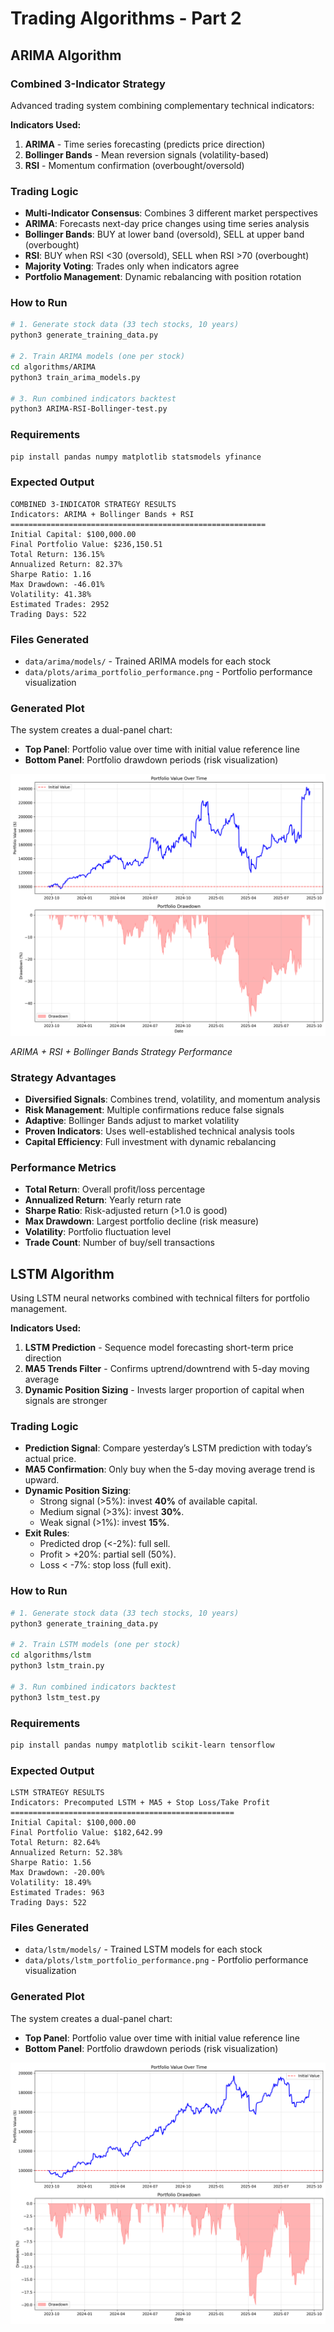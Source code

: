 # Trading Algorithms - Part 2

## ARIMA Algorithm

### Combined 3-Indicator Strategy
Advanced trading system combining complementary technical indicators:

**Indicators Used:**
1. **ARIMA** - Time series forecasting (predicts price direction)
2. **Bollinger Bands** - Mean reversion signals (volatility-based)
3. **RSI** - Momentum confirmation (overbought/oversold)

### Trading Logic
- **Multi-Indicator Consensus**: Combines 3 different market perspectives
- **ARIMA**: Forecasts next-day price changes using time series analysis
- **Bollinger Bands**: BUY at lower band (oversold), SELL at upper band (overbought)
- **RSI**: BUY when RSI <30 (oversold), SELL when RSI >70 (overbought)
- **Majority Voting**: Trades only when indicators agree
- **Portfolio Management**: Dynamic rebalancing with position rotation

### How to Run
```bash
# 1. Generate stock data (33 tech stocks, 10 years)
python3 generate_training_data.py

# 2. Train ARIMA models (one per stock)
cd algorithms/ARIMA
python3 train_arima_models.py

# 3. Run combined indicators backtest
python3 ARIMA-RSI-Bollinger-test.py
```

### Requirements
```bash
pip install pandas numpy matplotlib statsmodels yfinance
```

### Expected Output
```
COMBINED 3-INDICATOR STRATEGY RESULTS
Indicators: ARIMA + Bollinger Bands + RSI
=========================================================
Initial Capital: $100,000.00
Final Portfolio Value: $236,150.51
Total Return: 136.15%
Annualized Return: 82.37%
Sharpe Ratio: 1.16
Max Drawdown: -46.01%
Volatility: 41.38%
Estimated Trades: 2952
Trading Days: 522
```

### Files Generated
- `data/arima/models/` - Trained ARIMA models for each stock
- `data/plots/arima_portfolio_performance.png` - Portfolio performance visualization

### Generated Plot
The system creates a dual-panel chart:
- **Top Panel**: Portfolio value over time with initial value reference line
- **Bottom Panel**: Portfolio drawdown periods (risk visualization)

![Portfolio Performance](data/plots/arima_portfolio_performance.png)

*ARIMA + RSI + Bollinger Bands Strategy Performance*

### Strategy Advantages
- **Diversified Signals**: Combines trend, volatility, and momentum analysis
- **Risk Management**: Multiple confirmations reduce false signals
- **Adaptive**: Bollinger Bands adjust to market volatility
- **Proven Indicators**: Uses well-established technical analysis tools
- **Capital Efficiency**: Full investment with dynamic rebalancing

### Performance Metrics
- **Total Return**: Overall profit/loss percentage
- **Annualized Return**: Yearly return rate
- **Sharpe Ratio**: Risk-adjusted return (>1.0 is good)
- **Max Drawdown**: Largest portfolio decline (risk measure)
- **Volatility**: Portfolio fluctuation level
- **Trade Count**: Number of buy/sell transactions



## LSTM Algorithm

Using LSTM neural networks combined with technical filters for portfolio management.

**Indicators Used:**
1. **LSTM Prediction** - Sequence model forecasting short-term price direction
2. **MA5 Trends Filter** - Confirms uptrend/downtrend with 5-day moving average
3. **Dynamic Position Sizing** - Invests larger proportion of capital when signals are stronger

### Trading Logic
- **Prediction Signal**: Compare yesterday’s LSTM prediction with today’s actual price.  
- **MA5 Confirmation**: Only buy when the 5-day moving average trend is upward.  
- **Dynamic Position Sizing**:  
  - Strong signal (>5%): invest **40%** of available capital.  
  - Medium signal (>3%): invest **30%**.  
  - Weak signal (>1%): invest **15%**.  
- **Exit Rules**:  
  - Predicted drop (<-2%): full sell.  
  - Profit > +20%: partial sell (50%).  
  - Loss < -7%: stop loss (full exit).  


### How to Run
```bash
# 1. Generate stock data (33 tech stocks, 10 years)
python3 generate_training_data.py

# 2. Train LSTM models (one per stock)
cd algorithms/lstm
python3 lstm_train.py

# 3. Run combined indicators backtest
python3 lstm_test.py
```

### Requirements
```bash
pip install pandas numpy matplotlib scikit-learn tensorflow
```

### Expected Output
```
LSTM STRATEGY RESULTS
Indicators: Precomputed LSTM + MA5 + Stop Loss/Take Profit
==================================================
Initial Capital: $100,000.00
Final Portfolio Value: $182,642.99
Total Return: 82.64%
Annualized Return: 52.38%
Sharpe Ratio: 1.56
Max Drawdown: -20.00%
Volatility: 18.49%
Estimated Trades: 963
Trading Days: 522
```

### Files Generated
- `data/lstm/models/` - Trained LSTM models for each stock
- `data/plots/lstm_portfolio_performance.png` - Portfolio performance visualization

### Generated Plot
The system creates a dual-panel chart:
- **Top Panel**: Portfolio value over time with initial value reference line
- **Bottom Panel**: Portfolio drawdown periods (risk visualization)

![Portfolio Performance](data/plots/lstm_portfolio_performance.png)
